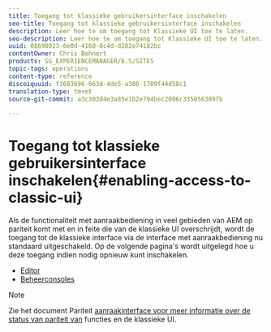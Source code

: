 ```yaml
---
title: Toegang tot klassieke gebruikersinterface inschakelen
seo-title: Toegang tot klassieke gebruikersinterface inschakelen
description: Leer hoe te om toegang tot Klassieke UI toe te laten.
seo-description: Leer hoe te om toegang tot Klassieke UI toe te laten.
uuid: 08698023-6e0d-4160-8c4d-d282e74182bc
contentOwner: Chris Bohnert
products: SG_EXPERIENCEMANAGER/6.5/SITES
topic-tags: operations
content-type: reference
discoiquuid: f3683696-663d-4de5-a388-1709f44d58c1
translation-type: tm+mt
source-git-commit: a3c303d4e3a85e1b2e794bec2006c335056309fb

---
```



# Toegang tot klassieke gebruikersinterface inschakelen{#enabling-access-to-classic-ui}

Als de functionaliteit met aanraakbediening in veel gebieden van AEM op pariteit komt met en in feite die van de klassieke UI overschrijdt, wordt de toegang tot de klassieke interface via de interface met aanraakbediening nu standaard uitgeschakeld. Op de volgende pagina&#39;s wordt uitgelegd hoe u deze toegang indien nodig opnieuw kunt inschakelen.

* [Editor](/help/sites-administering/enable-classic-ui-editor.md)
* [Beheerconsoles](/help/sites-administering/enable-classic-ui-admin.md)

>[!NOTE]
>
>Zie het document Pariteit [aanraakinterface voor meer informatie over de status van pariteit van](/help/release-notes/touch-ui-features-status.md) functies en de klassieke UI.

